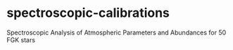 # spectroscopic-calibrations
Spectroscopic Analysis of Atmospheric Parameters and Abundances for 50 FGK stars
